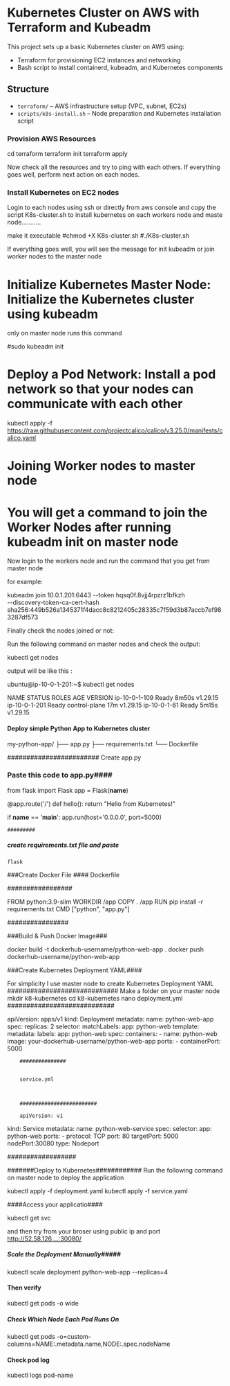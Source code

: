# Kubernetes Cluster on AWS with Terraform and Kubeadm

This project sets up a basic Kubernetes cluster on AWS using:
- Terraform for provisioning EC2 instances and networking
- Bash script to install containerd, kubeadm, and Kubernetes components


## Structure

- `terraform/` – AWS infrastructure setup (VPC, subnet, EC2s)
- `scripts/k8s-install.sh` – Node preparation and Kubernetes installation script


### Provision AWS Resources


cd terraform
terraform init
terraform apply

Now check all the resources and try to ping with each others. If everything goes well, perform next action on each nodes.


### Install Kubernetes on EC2 nodes

Login to each nodes using ssh or directly from aws console and copy the script K8s-cluster.sh  to install kubernetes on each workers node and maste node...........

make it executable
#chmod +X K8s-cluster.sh
#./K8s-cluster.sh

If everything goes well, you will see the message for init kubeadm or join worker nodes to the master node


# Initialize Kubernetes Master Node: Initialize the Kubernetes cluster using kubeadm

only on master node runs this command 


#sudo kubeadm init

# Deploy a Pod Network: Install a pod network so that your nodes can communicate with each other

 kubectl apply -f https://raw.githubusercontent.com/projectcalico/calico/v3.25.0/manifests/calico.yaml

# Joining Worker nodes to master node 
 # You will get a command to join the Worker Nodes after running kubeadm init on master node 

 Now login to the workers node and run the command that you get from master node
 
 for example: 
 
 kubeadm join 10.0.1.201:6443 --token hqsq0f.8vjj4rpzrz1bfkzh \
        --discovery-token-ca-cert-hash sha256:449b526a1345371f4dacc8c8212405c28335c7f59d3b87accb7ef983287df573 

Finally check the nodes joined or not:

Run the following command on master nodes and check the output:

kubectl get nodes 

output will be like this :

ubuntu@ip-10-0-1-201:~$ kubectl get nodes

NAME            STATUS   ROLES           AGE     VERSION
ip-10-0-1-109   Ready    <none>          8m50s   v1.29.15
ip-10-0-1-201   Ready    control-plane   17m     v1.29.15
ip-10-0-1-61    Ready    <none>          5m15s   v1.29.15


#### Deploy simple Python App to Kubernetes cluster ###

my-python-app/
├── app.py
├── requirements.txt
└── Dockerfile

########################
Create app.py
### Paste this code to app.py####

from flask import Flask
app = Flask(__name__)

@app.route('/')
def hello():
    return "Hello from Kubernetes!"

if __name__ == '__main__':
    app.run(host='0.0.0.0', port=5000)

    #########

  #####  create requirements.txt file and paste #####
    flask


###Create Docker File ####
Dockerfile

#################

FROM python:3.9-slim
WORKDIR /app
COPY . /app
RUN pip install -r requirements.txt
CMD ["python", "app.py"]

################



###Build & Push Docker Image###

docker build -t dockerhub-username/python-web-app .
docker push dockerhub-username/python-web-app

###Create Kubernetes Deployment YAML####

For simplicity I use master node to create Kubernetes Deployment YAML
#############################
Make a folder on your master node
mkdir k8-kubernetes
cd k8-kubernetes
nano deployment.yml
############################

apiVersion: apps/v1
kind: Deployment
metadata:
  name: python-web-app
spec:
  replicas: 2
  selector:
    matchLabels:
      app: python-web
  template:
    metadata:
      labels:
        app: python-web
    spec:
      containers:
      - name: python-web
        image: your-dockerhub-username/python-web-app
        ports:
        - containerPort: 5000

        ###############


        service.yml

        

        #########################

        apiVersion: v1
kind: Service
metadata:
  name: python-web-service
spec:
  selector:
    app: python-web
  ports:
    - protocol: TCP
      port: 80
      targetPort: 5000
      nodePort:30080
  type: Nodeport


  ##################


 #######Deploy to Kubernetes############
 Run the following command on master node to deploy the application

 kubectl apply -f deployment.yaml
 kubectl apply -f service.yaml

 ####Access your applicatio####

 kubectl get svc

and then try from your broser using public ip and port
http://52.58.126....:30080/

#####  Scale the Deployment Manually#####
kubectl scale deployment python-web-app --replicas=4


#### Then verify ####

kubectl get pods -o wide


##### Check Which Node Each Pod Runs On ####
kubectl get pods -o=custom-columns=NAME:.metadata.name,NODE:.spec.nodeName

#### Check pod log ####

kubectl logs pod-name











